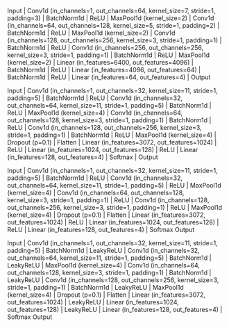 Input
  |
Conv1d (in_channels=1, out_channels=64, kernel_size=7, stride=1, padding=3)
  |
BatchNorm1d
  |
ReLU
  |
MaxPool1d (kernel_size=2)
  |
Conv1d (in_channels=64, out_channels=128, kernel_size=5, stride=1, padding=2)
  |
BatchNorm1d
  |
ReLU
  |
MaxPool1d (kernel_size=2)
  |
Conv1d (in_channels=128, out_channels=256, kernel_size=3, stride=1, padding=1)
  |
BatchNorm1d
  |
ReLU
  |
Conv1d (in_channels=256, out_channels=256, kernel_size=3, stride=1, padding=1)
  |
BatchNorm1d
  |
ReLU
  |
MaxPool1d (kernel_size=2)
  |
Linear (in_features=6400, out_features=4096)
  |
BatchNorm1d
  |
ReLU
  |
Linear (in_features=4096, out_features=64)
  |
BatchNorm1d
  |
ReLU
  |
Linear (in_features=64, out_features=4)
  |
Output



Input
  |
Conv1d (in_channels=1, out_channels=32, kernel_size=11, stride=1, padding=5)
  |
BatchNorm1d
  |
ReLU
  |
Conv1d (in_channels=32, out_channels=64, kernel_size=11, stride=1, padding=5)
  |
BatchNorm1d
  |
ReLU
  |
MaxPool1d (kernel_size=4)
  |
Conv1d (in_channels=64, out_channels=128, kernel_size=3, stride=1, padding=1)
  |
BatchNorm1d
  |
ReLU
  |
Conv1d (in_channels=128, out_channels=256, kernel_size=3, stride=1, padding=1)
  |
BatchNorm1d
  |
ReLU
  |
MaxPool1d (kernel_size=4)
  |
Dropout (p=0.1)
  |
Flatten
  |
Linear (in_features=3072, out_features=1024)
  |
ReLU
  |
Linear (in_features=1024, out_features=128)
  |
ReLU
  |
Linear (in_features=128, out_features=4)
  |
Softmax
  |
Output



Input
  |
Conv1d (in_channels=1, out_channels=32, kernel_size=11, stride=1, padding=5)
  |
BatchNorm1d
  |
ReLU
  |
Conv1d (in_channels=32, out_channels=64, kernel_size=11, stride=1, padding=5)
  |
ReLU
  |
MaxPool1d (kernel_size=4)
  |
Conv1d (in_channels=64, out_channels=128, kernel_size=3, stride=1, padding=1)
  |
ReLU
  |
Conv1d (in_channels=128, out_channels=256, kernel_size=3, stride=1, padding=1)
  |
ReLU
  |
MaxPool1d (kernel_size=4)
  |
Dropout (p=0.1)
  |
Flatten
  |
Linear (in_features=3072, out_features=1024)
  |
ReLU
  |
Linear (in_features=1024, out_features=128)
  |
ReLU
  |
Linear (in_features=128, out_features=4)
  |
Softmax
Output


Input
  |
Conv1d (in_channels=1, out_channels=32, kernel_size=11, stride=1, padding=5)
  |
BatchNorm1d
  |
LeakyReLU
  |
Conv1d (in_channels=32, out_channels=64, kernel_size=11, stride=1, padding=5)
  |
BatchNorm1d
  |
LeakyReLU
  |
MaxPool1d (kernel_size=4)
  |
Conv1d (in_channels=64, out_channels=128, kernel_size=3, stride=1, padding=1)
  |
BatchNorm1d
  |
LeakyReLU
  |
Conv1d (in_channels=128, out_channels=256, kernel_size=3, stride=1, padding=1)
  |
BatchNorm1d
  |
LeakyReLU
  |
MaxPool1d (kernel_size=4)
  |
Dropout (p=0.1)
  |
Flatten
  |
Linear (in_features=3072, out_features=1024)
  |
LeakyReLU
  |
Linear (in_features=1024, out_features=128)
  |
LeakyReLU
  |
Linear (in_features=128, out_features=4)
  |
Softmax
Output


